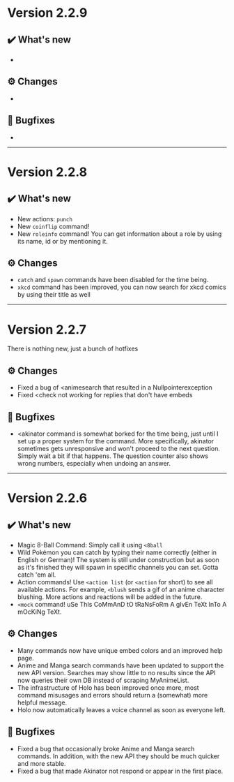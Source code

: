
# Version 2.2.9

## ✔️ What's new

- 

## ⚙️ Changes

-

## 🐜 Bugfixes

-

---

# Version 2.2.8

## ✔️ What's new

- New actions: `punch`
- New `coinflip` command!
- New `roleinfo` command! You can get information about a role by using its name, id or by mentioning it.

## ⚙️ Changes

- `catch` and `spawn` commands have been disabled for the time being.
- `xkcd` command has been improved, you can now search for xkcd comics by using their title as well

---

# Version 2.2.7

There is nothing new, just a bunch of hotfixes

## ⚙️ Changes

- Fixed a bug of <animesearch that resulted in a Nullpointerexception
- Fixed <check not working for replies that don't have embeds

## 🐜 Bugfixes

- <akinator command is somewhat borked for the time being, just until I set up a proper system for the command. More specifically, akinator sometimes gets unresponsive and won't proceed to the next question. Simply wait a bit if that happens. The question counter also shows wrong numbers, especially when undoing an answer.

---

# Version 2.2.6

## ✔️ What's new

- Magic 8-Ball Command: Simply call it using `<8ball`
- Wild Pokémon you can catch by typing their name correctly (either in English or German)! The system is still under construction but as soon as it's finished they will spawn in specific channels you can set. Gotta catch 'em all.
- Action commands! Use `<action list` (or `<action` for short) to see all available actions. For example, `<blush` sends a gif of an anime character blushing. More actions and reactions will be added in the future.
- `<mock` command! uSe ThIs CoMmAnD tO tRaNsFoRm A gIvEn TeXt InTo A mOcKiNg TeXt.

## ⚙️ Changes

- Many commands now have unique embed colors and an improved help page.
- Anime and Manga search commands have been updated to support the new API version. Searches may show little to no results since the API now queries their own DB instead of scraping MyAnimeList.
- The infrastructure of Holo has been improved once more, most command misusages and errors should return a (somewhat) more helpful message.
- Holo now automatically leaves a voice channel as soon as everyone left.

## 🐜 Bugfixes

- Fixed a bug that occasionally broke Anime and Manga search commands. In addition, with the new API they should be much quicker and more stable.
- Fixed a bug that made Akinator not respond or appear in the first place.